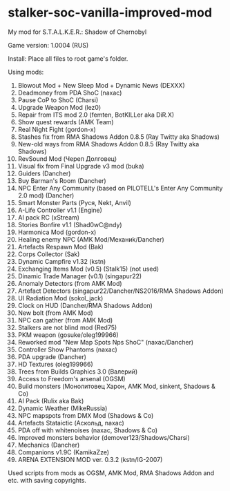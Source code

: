 # stalker-soc-vanilla-improved-mod
My mod for S.T.A.L.K.E.R.: Shadow of Chernobyl

Game version: 1.0004 (RUS)

Install: Place all files to root game's folder.

Using mods:
1. Blowout Mod + New Sleep Mod + Dynamic News (DEXXX)
2. Deadmoney from PDA ShoC (naxac)
3. Pause CoP to ShoC (Charsi)
4. Upgrade Weapon Mod (lez0)
5. Repair from ITS mod 2.0 (femten, BotKILLer aka DiR.X)
6. Show quest rewards (AMK Team)
7. Real Night Fight (gordon-x)
8. Stashes fix from RMA Shadows Addon 0.8.5 (Ray Twitty aka Shadows)
9. New-old ways from RMA Shadows Addon 0.8.5 (Ray Twitty aka Shadows)
10. RevSound Mod (Череп Долговец)
11. Visual fix from Final Upgrade v3 mod (buka)
12. Guiders (Dancher) 
13. Buy Barman's Room (Dancher)
14. NPC Enter Any Community (based on PILOTELL's Enter Any Community 2.0 mod) (Dancher)
15. Smart Monster Parts (Руся, Nekt, Anvil)
16. A-Life Controller v1.1 (Engine)
17. AI pack RC (xStream)
18. Stories Bonfire v1.1 (Shad0wC@ndy)
19. Harmonica Mod (gordon-x)
20. Healing enemy NPC (AMK Mod/Механиk/Dancher)
21. Artefacts Respawn Mod (Bak)
22. Corps Collector (Sak)
23. Dynamic Campfire v1.32 (kstn)
24. Exchanging Items Mod (v0.5) (Stalk15) (not used)
25. Dinamic Trade Manager (v0.1) (singapur22)
26. Anomaly Detectors (from AMK Mod)
27. Artefact Detectors (singapur22/Dancher/NS2016/RMA Shadows Addon)
28. UI Radiation Mod (sokol_jack)
29. Clock on HUD (Dancher/RMA Shadows Addon)
30. New bolt (from AMK Mod)
31. NPC can gather (from AMK Mod)
32. Stalkers are not blind mod (Red75)
33. PKM weapon (gosuke/oleg199966)
34. Reworked mod "New Map Spots Nps ShoC" (naxac/Dancher) 
35. Controller Show Phantoms (naxac)
36. PDA upgrade (Dancher) 
37. HD Textures (oleg199966)
38. Trees from Builds Graphics 3.0 (Валерий)
39. Access to Freedom's arsenal (OGSM)   
40. Build monsters (Монолитовец Харон, AMK Mod, sinkent, Shadows & Co)
41. AI Pack (Rulix aka Bak)
42. Dynamic Weather (MikeRussia)   
43. NPC mapspots from DMX Mod (Shadows & Co)    
44. Artefacts Stataictic (Аскольд, naxac)    
45. PDA off with whitenoises (naxac, Shadows & Co)
46. Improved monsters behavior (demover123/Shadows/Charsi)
47. Mechanics (Dancher)
48. Companions v1.9C (KamikaZze)
49. ARENA EXTENSION MOD ver. 0.3.2 (kstn/IG-2007)

Used scripts from mods as OGSM, AMK Mod, RMA Shadows Addon and etc. with saving copyrights.
